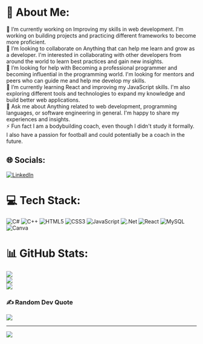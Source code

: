 # 💫 About Me:
🔭 I’m currently working on Improving my skills in web development. I'm working on building projects and practicing different frameworks to become more proficient.<br>👯 I’m looking to collaborate on Anything that can help me learn and grow as a developer. I'm interested in collaborating with other developers from around the world to learn best practices and gain new insights.<br>🤝 I’m looking for help with Becoming a professional programmer and becoming influential in the programming world. I'm looking for mentors and peers who can guide me and help me develop my skills.<br>🌱 I’m currently learning React and improving my JavaScript skills. I'm also exploring different tools and technologies to expand my knowledge and build better web applications.<br>💬 Ask me about Anything related to web development, programming languages, or software engineering in general. I'm happy to share my experiences and insights.<br>⚡ Fun fact I am a bodybuilding coach, even though I didn't study it formally. I also have a passion for football and could potentially be a coach in the future.


## 🌐 Socials:
[![LinkedIn](https://img.shields.io/badge/LinkedIn-%230077B5.svg?logo=linkedin&logoColor=white)](https://linkedin.com/in/https://www.linkedin.com/in/abdulrahman-alsamaraie) 

# 💻 Tech Stack:
![C#](https://img.shields.io/badge/c%23-%23239120.svg?style=for-the-badge&logo=c-sharp&logoColor=white) ![C++](https://img.shields.io/badge/c++-%2300599C.svg?style=for-the-badge&logo=c%2B%2B&logoColor=white) ![HTML5](https://img.shields.io/badge/html5-%23E34F26.svg?style=for-the-badge&logo=html5&logoColor=white) ![CSS3](https://img.shields.io/badge/css3-%231572B6.svg?style=for-the-badge&logo=css3&logoColor=white) ![JavaScript](https://img.shields.io/badge/javascript-%23323330.svg?style=for-the-badge&logo=javascript&logoColor=%23F7DF1E) ![.Net](https://img.shields.io/badge/.NET-5C2D91?style=for-the-badge&logo=.net&logoColor=white) ![React](https://img.shields.io/badge/react-%2320232a.svg?style=for-the-badge&logo=react&logoColor=%2361DAFB) ![MySQL](https://img.shields.io/badge/mysql-%2300f.svg?style=for-the-badge&logo=mysql&logoColor=white) ![Canva](https://img.shields.io/badge/Canva-%2300C4CC.svg?style=for-the-badge&logo=Canva&logoColor=white)
# 📊 GitHub Stats:
![](https://github-readme-stats.vercel.app/api?username=abdalrahmanM&theme=dark&hide_border=false&include_all_commits=false&count_private=false)<br/>
![](https://github-readme-streak-stats.herokuapp.com/?user=abdalrahmanM&theme=dark&hide_border=false)<br/>
![](https://github-readme-stats.vercel.app/api/top-langs/?username=abdalrahmanM&theme=dark&hide_border=false&include_all_commits=false&count_private=false&layout=compact)

### ✍️ Random Dev Quote
![](https://quotes-github-readme.vercel.app/api?type=horizontal&theme=radical)

---
[![](https://visitcount.itsvg.in/api?id=abdalrahmanM&icon=0&color=0)](https://visitcount.itsvg.in)

<!-- Proudly created with GPRM ( https://gprm.itsvg.in ) -->
